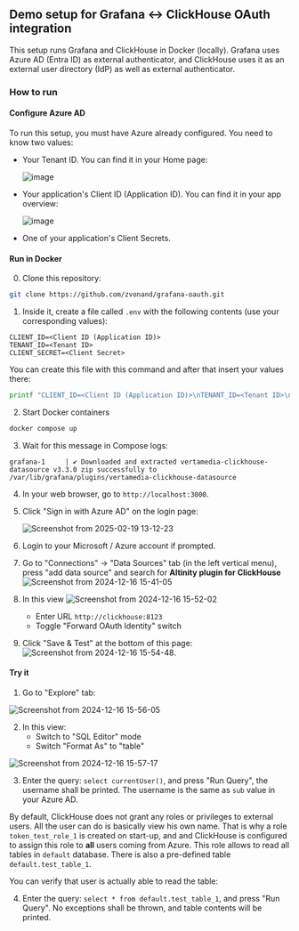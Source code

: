 ## Demo setup for Grafana <-> ClickHouse OAuth integration

This setup runs Grafana and ClickHouse in Docker (locally). Grafana uses Azure AD (Entra ID) as external authenticator, and ClickHouse uses it as an external user directory (IdP) as well as external authenticator.

### How to run

#### Configure Azure AD

To run this setup, you must have Azure already configured. You need to know two values:


* Your Tenant ID. You can find it in your Home page:
  
  ![image](https://github.com/user-attachments/assets/47b72126-2da6-4c65-96f1-0049a945e82d)

* Your application's Client ID (Application ID). You can find it in your app overview:

  ![image](https://github.com/user-attachments/assets/44896038-d549-4e69-bf8a-aa8bc00d309c)

* One of your application's Client Secrets.

#### Run in Docker

0. Clone this repository:
```bash
git clone https://github.com/zvonand/grafana-oauth.git
```

1. Inside it, create a file called `.env` with the following contents (use your corresponding values):
```
CLIENT_ID=<Client ID (Application ID)>
TENANT_ID=<Tenant ID>
CLIENT_SECRET=<Client Secret>
```

You can create this file with this command and after that insert your values there:
```bash
printf "CLIENT_ID=<Client ID (Application ID)>\nTENANT_ID=<Tenant ID>\nCLIENT_SECRET=<Client Secret>\n" > .env
```

2. Start Docker containers
```bash
docker compose up
```

3. Wait for this message in Compose logs:
```
grafana-1     | ✔ Downloaded and extracted vertamedia-clickhouse-datasource v3.3.0 zip successfully to /var/lib/grafana/plugins/vertamedia-clickhouse-datasource
```

4. In your web browser, go to `http://localhost:3000`.

5. Click "Sign in with Azure AD" on the login page:

   ![Screenshot from 2025-02-19 13-12-23](https://github.com/user-attachments/assets/ebd9d3fa-0048-49a7-bec2-948253c1f8ee)

6. Login to your Microsoft / Azure account if prompted.

7. Go to "Connections" -> "Data Sources" tab (in the left vertical menu), press "add data source" and search for **Altinity plugin for ClickHouse** ![Screenshot from 2024-12-16 15-41-05](https://github.com/user-attachments/assets/fe2ce8d1-ea4a-488b-9cc7-c44c270de5b0)

8. In this view ![Screenshot from 2024-12-16 15-52-02](https://github.com/user-attachments/assets/e2f3ebf9-c88b-460d-934c-f1bf045d511b)
   * Enter URL `http://clickhouse:8123`
   * Toggle "Forward OAuth Identity" switch

9. Click "Save & Test" at the bottom of this page: ![Screenshot from 2024-12-16 15-54-48](https://github.com/user-attachments/assets/b6612aab-a632-4097-b43c-55188a6a73be).


#### Try it

1. Go to "Explore" tab:

![Screenshot from 2024-12-16 15-56-05](https://github.com/user-attachments/assets/ddf1fbe4-3341-41df-b935-00cc064ffb74)

2. In this view:
    * Switch to "SQL Editor" mode
    * Switch "Format As" to "table"
  
![Screenshot from 2024-12-16 15-57-17](https://github.com/user-attachments/assets/5fbeac22-8a20-432e-b779-b07c459bf15e)

3. Enter the query: `select currentUser()`, and press "Run Query", the username shall be printed. The username is the same as `sub` value in your Azure AD. 

By default, ClickHouse does not grant any roles or privileges to external users. All the user can do is basically view his own name. That is why a role `token_test_role_1` is created on start-up, and and ClickHouse is configured to assign this role to __all__ users coming from Azure. This role allows to read all tables in `default` database. There is also a pre-defined table `default.test_table_1`.

You can verify that user is actually able to read the table:

4. Enter the query: `select * from default.test_table_1`, and press "Run Query". No exceptions shall be thrown, and table contents will be printed.

